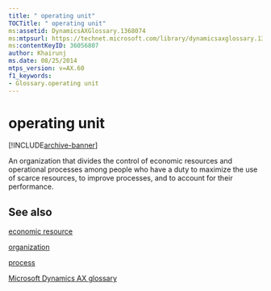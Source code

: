 ```yaml
---
title: " operating unit"
TOCTitle: " operating unit"
ms:assetid: DynamicsAXGlossary.1368074
ms:mtpsurl: https://technet.microsoft.com/library/dynamicsaxglossary.1368074(v=AX.60)
ms:contentKeyID: 36056807
author: Khairunj
ms.date: 08/25/2014
mtps_version: v=AX.60
f1_keywords:
- Glossary.operating unit
---
```


# operating unit


[!INCLUDE[archive-banner](includes/archive-banner.md)]

An organization that divides the control of economic resources and operational processes among people who have a duty to maximize the use of scarce resources, to improve processes, and to account for their performance.

## See also

[economic resource](economic-resource.md)

[organization](organization.md)

[process](process.md)

[Microsoft Dynamics AX glossary](glossary/microsoft-dynamics-ax-glossary.md)

  


